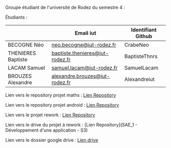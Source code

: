 Groupe étudiant de l'université de Rodez du semestre 4 :

Étudiants :

|             | Email iut     | Identifiant Github | 
|-------------|---------------|---------------|
| BECOGNE Néo | neo.becogne@iut-rodez.fr | CrabeNeo |
| THENIERES Baptiste | baptiste.thenieres@iut-rodez.fr | BaptisteThnrs |
| LACAM Samuel | samuel.lacam@iut-rodez.fr | SamuelLacam |
| BROUZES Alexandre   | alexandre.brouzes@iut-rodez.fr | Alexandreiut  | 

Lien vers le repository projet maths : [Lien Repository](https://github.com/SAE-4-01/SAE-S4-projet-maths)

Lien vers le repository projet android : [Lien Repository](https://github.com/Rodez-IUT/sae-s4-a-2024-2025-sw1-2)

Lien vers le projet rework :  [Lien Repository](https://github.com/STONNEEEE/StatiSalle_SAE-S3_WEB)

Lien vers le drive du projet à rework :  [Lien Repository](SAE_1 - Développement d'une application - S3)

Lien vers le dossier google drive : [Lien drive]([https://drive.google.com/drive/u/0/folders/0AFmlbOnMpqjHUk9PVA](https://drive.google.com/drive/folders/1vt5U-agMvmCEU7kloRSSkxKgrbM7QKfS))
